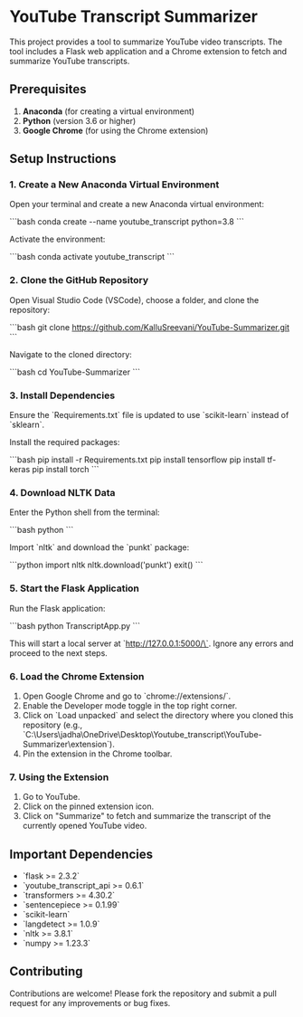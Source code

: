 
# YouTube Transcript Summarizer

This project provides a tool to summarize YouTube video transcripts. The tool includes a Flask web application and a Chrome extension to fetch and summarize YouTube transcripts.

## Prerequisites

1. **Anaconda** (for creating a virtual environment)
2. **Python** (version 3.6 or higher)
3. **Google Chrome** (for using the Chrome extension)

## Setup Instructions

### 1. Create a New Anaconda Virtual Environment

Open your terminal and create a new Anaconda virtual environment:

\`\`\`bash
conda create --name youtube_transcript python=3.8
\`\`\`

Activate the environment:

\`\`\`bash
conda activate youtube_transcript
\`\`\`

### 2. Clone the GitHub Repository

Open Visual Studio Code (VSCode), choose a folder, and clone the repository:

\`\`\`bash
git clone https://github.com/KalluSreevani/YouTube-Summarizer.git
\`\`\`

Navigate to the cloned directory:

\`\`\`bash
cd YouTube-Summarizer
\`\`\`

### 3. Install Dependencies

Ensure the \`Requirements.txt\` file is updated to use \`scikit-learn\` instead of \`sklearn\`.

Install the required packages:

\`\`\`bash
pip install -r Requirements.txt
pip install tensorflow
pip install tf-keras
pip install torch
\`\`\`

### 4. Download NLTK Data

Enter the Python shell from the terminal:

\`\`\`bash
python
\`\`\`

Import \`nltk\` and download the \`punkt\` package:

\`\`\`python
import nltk
nltk.download('punkt')
exit()
\`\`\`

### 5. Start the Flask Application

Run the Flask application:

\`\`\`bash
python TranscriptApp.py
\`\`\`

This will start a local server at \`http://127.0.0.1:5000/\`. Ignore any errors and proceed to the next steps.

### 6. Load the Chrome Extension

1. Open Google Chrome and go to \`chrome://extensions/\`.
2. Enable the Developer mode toggle in the top right corner.
3. Click on \`Load unpacked\` and select the directory where you cloned this repository (e.g., \`C:\Users\jadha\OneDrive\Desktop\Youtube_transcript\YouTube-Summarizer\extension\`).
4. Pin the extension in the Chrome toolbar.

### 7. Using the Extension

1. Go to YouTube.
2. Click on the pinned extension icon.
3. Click on "Summarize" to fetch and summarize the transcript of the currently opened YouTube video.

## Important Dependencies

- \`flask >= 2.3.2\`
- \`youtube_transcript_api >= 0.6.1\`
- \`transformers >= 4.30.2\`
- \`sentencepiece >= 0.1.99\`
- \`scikit-learn\`
- \`langdetect >= 1.0.9\`
- \`nltk >= 3.8.1\`
- \`numpy >= 1.23.3\`

## Contributing

Contributions are welcome! Please fork the repository and submit a pull request for any improvements or bug fixes.

